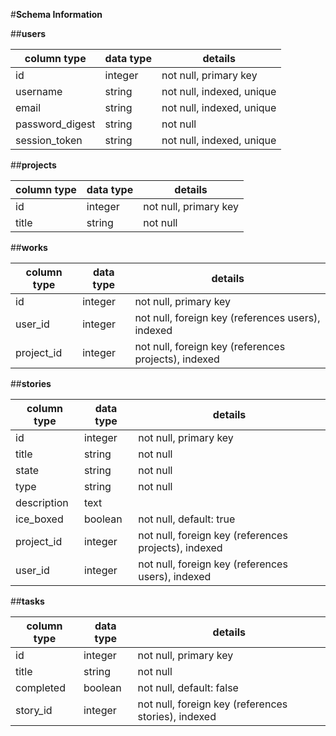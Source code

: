 #__Schema Information__

##__users__
<table>
  <thead>
    <tr>
      <th>column type</th>
      <th>data type</th>
      <th>details</th>
    </tr>
  </thead>
  <tbody>
    <tr>
      <td>id</td>
      <td>integer</td>
      <td>not null, primary key</td>
    </tr>
    <tr>
      <td>username</td>
      <td>string</td>
      <td>not null, indexed, unique</td>
    </tr>
    <tr>
      <td>email</td>
      <td>string</td>
      <td>not null, indexed, unique</td>
    </tr>
    <tr>
      <td>password_digest</td>
      <td>string</td>
      <td>not null</td>
    </tr>
    <tr>
      <td>session_token</td>
      <td>string</td>
      <td>not null, indexed, unique</td>
    </tr>
  </tbody>
</table>

##__projects__
<table>
  <thead>
    <tr>
      <th>column type</th>
      <th>data type</th>
      <th>details</th>
    </tr>
  </thead>
  <tbody>
    <tr>
      <td>id</td>
      <td>integer</td>
      <td>not null, primary key</td>
    </tr>
    <tr>
      <td>title</td>
      <td>string</td>
      <td>not null</td>
    </tr>
  </tbody>
</table>

##__works__
<table>
  <thead>
    <tr>
      <th>column type</th>
      <th>data type</th>
      <th>details</th>
    </tr>
  </thead>
  <tbody>
    <tr>
      <td>id</td>
      <td>integer</td>
      <td>not null, primary key</td>
    </tr>
    <tr>
      <td>user_id</td>
      <td>integer</td>
      <td>not null, foreign key (references users), indexed</td>
    </tr>
    <tr>
      <td>project_id</td>
      <td>integer</td>
      <td>not null, foreign key (references projects), indexed</td>
    </tr>
  </tbody>
</table>


##__stories__
<table>
  <thead>
    <tr>
      <th>column type</th>
      <th>data type</th>
      <th>details</th>
    </tr>
  </thead>
  <tbody>
    <tr>
      <td>id</td>
      <td>integer</td>
      <td>not null, primary key</td>
    </tr>
    <tr>
      <td>title</td>
      <td>string</td>
      <td>not null</td>
    </tr>
    <tr>
      <td>state</td>
      <td>string</td>
      <td>not null</td>
    </tr>
    <tr>
      <td>type</td>
      <td>string</td>
      <td>not null</td>
    </tr>
    <tr>
      <td>description</td>
      <td>text</td>
    </tr>
    <tr>
      <td>ice_boxed</td>
      <td>boolean</td>
      <td>not null, default: true</td>
    </tr>
    <tr>
      <td>project_id</td>
      <td>integer</td>
      <td>not null, foreign key (references projects), indexed</td>
    </tr>
    <tr>
      <td>user_id</td>
      <td>integer</td>
      <td>not null, foreign key (references users), indexed</td>
    </tr>
  </tbody>
</table>

##__tasks__
<table>
  <thead>
    <tr>
      <th>column type</th>
      <th>data type</th>
      <th>details</th>
    </tr>
  </thead>
  <tbody>
    <tr>
      <td>id</td>
      <td>integer</td>
      <td>not null, primary key</td>
    </tr>
    <tr>
      <td>title</td>
      <td>string</td>
      <td>not null</td>
    </tr>
    <tr>
      <td>completed</td>
      <td>boolean</td>
      <td>not null, default: false</td>
    </tr>
    <tr>
      <td>story_id</td>
      <td>integer</td>
      <td>not null, foreign key (references stories), indexed</td>
    </tr>
  </tbody>
</table>

